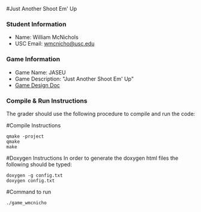 #Just Another Shoot Em' Up

### Student Information
  + Name: William McNichols
  + USC Email: wmcnicho@usc.edu

### Game Information
  + Game Name: JASEU
  + Game Description: "Just Another Shoot Em' Up"
  + [Game Design Doc](GameDesignDoc.md)


### Compile & Run Instructions
The grader should use the following procedure to compile and run the code:

#Compile Instructions
```shell
qmake -project
qmake
make
```
#Doxygen Instructions
In order to generate the doxygen html files the following should be typed:
```shell
doxygen -g config.txt
doxygen config.txt
```
#Command to run
```shell
./game_wmcnicho
```


